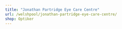 ```yaml
---
title: "Jonathan Partridge Eye Care Centre"
url: /welshpool/jonathan-partridge-eye-care-centre/
shop: Optiker
---
```

